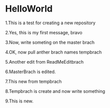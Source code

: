 # HelloWorld
1.This is a test for creating a new repository

2.Yes, this is my first message, bravo

3.Now, write someting on the master brach

4.OK, now pull anther brach names tempbrach

5.Another edit from ReadMeEditbrach

6.MasterBrach is edited.

7.This new from tempbrach
 
8.Tempbrach is create and now write something
 
9.This is new.
